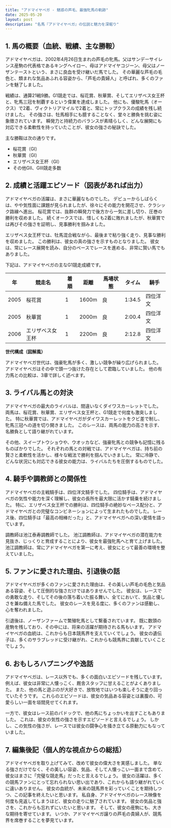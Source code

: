 ```yaml
---
title: "アドマイヤベガ - 魅惑の芦毛、最強牝馬の軌跡"
date: 2025-05-20
layout: post
description: "名馬『アドマイヤベガ』の伝説と魅力を深堀り"
---
```


## 1. 馬の概要（血統、戦績、主な勝鞍）

アドマイヤベガは、2002年4月26日生まれの芦毛の牝馬。父はサンデーサイレンス産駒の代表格であるキングヘイロー、母はアドマイヤコジーン、母父はノーザンテーストという、まさに良血を受け継いだ馬でした。  その華麗な芦毛の毛色と、類まれな気品あふれる容姿から、「芦毛の貴婦人」と呼ばれ、多くのファンを魅了しました。

戦績は、通算21戦9勝。G1競走では、桜花賞、秋華賞、そしてエリザベス女王杯と、牝馬三冠を制覇するという偉業を達成しました。  他にも、優駿牝馬（オークス）で2着、ヴィクトリアマイルで2着と、常にトップクラスの成績を残し続けました。  その強さは、牡馬相手にも臆することなく、堂々と勝負を挑む姿に象徴されています。  瞬発力と持続力のバランスが素晴らしく、どんな展開にも対応できる柔軟性を持っていたことが、彼女の強さの秘訣でした。

主な勝鞍は次の通りです。

* 桜花賞（GI）
* 秋華賞（GI）
* エリザベス女王杯（GI）
* その他GII、GIII競走多数


## 2. 成績と活躍エピソード（図表があれば出力）

アドマイヤベガの活躍は、まさに華麗なものでした。  デビューからしばらくは、やや気性面に課題が見られましたが、徐々にその能力を開花させ、クラシック路線へ進出。  桜花賞では、抜群の瞬発力で後方から一気に差し切り、圧巻の勝利を収めました。  続くオークスでは、惜しくも2着に敗れましたが、秋華賞では再びその強さを証明し、見事勝利を掴みました。

エリザベス女王杯では、牡馬混合戦ながら、最後まで粘り強く走り、見事な勝利を収めました。  この勝利は、彼女の真の強さを示すものとなりました。  彼女は、常にレース展開を読み、自分のペースでレースを進める、非常に賢い馬でもありました。

下記は、アドマイヤベガの主なG1競走成績です。

| 年 | 競走名       | 着順 | 距離 | 馬場状態 | タイム       | 騎手      |
|---|-------------|-----|-----|---------|------------|----------|
| 2005 | 桜花賞       | 1   | 1600m| 良       | 1:34.5      | 四位洋文 |
| 2005 | 秋華賞       | 1   | 2000m| 良       | 2:00.4      | 四位洋文 |
| 2006 | エリザベス女王杯 | 1   | 2200m| 良       | 2:12.8      | 四位洋文 |


**世代構成（図解風）**

アドマイヤベガ世代は、強豪牝馬が多く、激しい競争が繰り広げられました。  アドマイヤベガはその中で頭一つ抜けた存在として君臨していました。  他の有力馬との比較は、3章で詳しく述べます。


## 3. ライバル馬との対決

アドマイヤベガの最大のライバルは、間違いなくダイワスカーレットでした。  両馬は、桜花賞、秋華賞、エリザベス女王杯と、G1競走で何度も激突しました。  特に秋華賞では、アドマイヤベガがダイワスカーレットをクビ差で制し、牝馬三冠への道を切り開きました。  このレースは、両馬の能力の高さを示す、名勝負として語り継がれています。

その他、スイープトウショウや、ウオッカなど、強豪牝馬との競争も記憶に残るものばかりでした。  それぞれの馬との対戦では、アドマイヤベガは、持ち前の賢さと柔軟性を活かし、様々な戦法で勝利を掴んでいきました。  常に冷静で、どんな状況にも対応できる彼女の能力は、ライバルたちを圧倒するものでした。


## 4. 騎手や調教師との関係性

アドマイヤベガの主戦騎手は、四位洋文騎手でした。  四位騎手は、アドマイヤベガの気性や能力を深く理解し、彼女の長所を最大限に活かす騎乗を続けました。  特に、エリザベス女王杯での勝利は、四位騎手の絶妙なペース配分と、アドマイヤベガとの完璧なコンビネーションによって生まれたものでした。  レース後、四位騎手は「最高の相棒だった」と、アドマイヤベガへの深い愛情を語っています。

調教師は池江泰寿調教師でした。  池江調教師は、アドマイヤベガの潜在能力を見抜き、じっくりと育成することにより、彼女を最強牝馬へと育て上げました。  池江調教師は、常にアドマイヤベガを第一に考え、彼女にとって最善の環境を整えていました。


## 5. ファンに愛された理由、引退後の話

アドマイヤベガが多くのファンに愛された理由は、その美しい芦毛の毛色と気品ある容姿、そして圧倒的な強さだけではありませんでした。  彼女は、レースでの勇敢な走り、そしてその後の落ち着いた振る舞い、全てにおいて、気品と優しさを兼ね備えた馬でした。  彼女のレースを見る度に、多くのファンは感動し、心を奪われました。

引退後は、ノーザンファームで繁殖牝馬として繋養されています。  既に数頭の産駒を残しており、その中には、将来の活躍が期待される馬もいます。  アドマイヤベガの血統は、これからも日本競馬界を支えていくでしょう。  彼女の遺伝子は、多くのサラブレッドに受け継がれ、これからも競馬界に貢献していくことでしょう。


## 6. おもしろハプニングや逸話

アドマイヤベガは、レース以外でも、多くの面白いエピソードを残しています。  例えば、彼女は非常に人懐っこく、厩舎スタッフに甘えることがよくありました。  また、他の馬と遊ぶのが大好きで、放牧地ではいつも楽しそうに走り回っていたそうです。  これらのエピソードは、彼女の気品ある容姿とは裏腹の、可愛らしい一面を垣間見せてくれます。

一方で、彼女はレース前のパドックで、他の馬にちょっかいを出すこともありました。  これは、彼女の気性の強さを示すエピソードと言えるでしょう。  しかし、この気性の強さが、レースでは彼女の闘争心を掻き立てる原動力にもなっていました。


## 7. 編集後記（個人的な視点からの総括）

アドマイヤベガを取り上げてみて、改めて彼女の偉大さを実感しました。  単なる強さだけでなく、その美しい容姿、気品、そして人懐っこい一面まで含めて、彼女はまさに「完璧な競走馬」だったと言えるでしょう。  彼女の活躍は、多くの競馬ファンにとって忘れられない思い出であり、これからも語り継がれていくに違いありません。  彼女の血統が、未来の競馬界を彩っていくことを期待しつつ、この記事を終えたいと思います。  私自身、アドマイヤベガのレース映像を何度も見返してしまうほど、彼女の走りに魅了されています。  彼女の気品と強さを、これからも忘れずにいたいと思います。  そして、彼女の産駒にも、大きな期待を寄せています。  いつか、アドマイヤベガ譲りの芦毛の貴婦人が、競馬界を席巻することを夢見ています。
